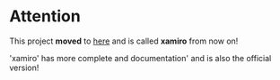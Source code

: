 Attention
=========

This project **moved** to [here](https://github.com/mc007/xamiro) and is called **xamiro** from now on!

'xamiro' has more complete and documentation' and is also the official version!

